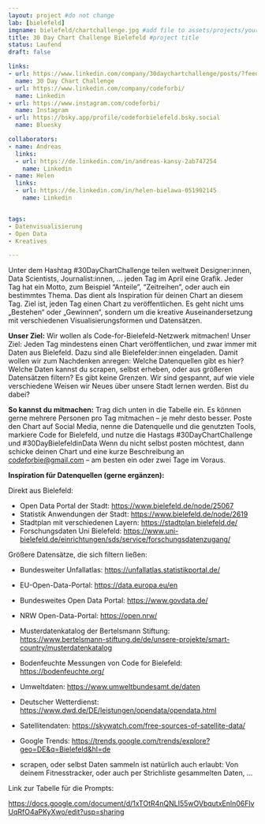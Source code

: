 ```yaml
---
layout: project #do not change
lab: [bielefeld] 
imgname: bielefeld/chartchallenge.jpg #add file to assets/projects/your city
title: 30 Day Chart Challenge Bielefeld #project title
status: Laufend
draft: false

links:
- url: https://www.linkedin.com/company/30daychartchallenge/posts/?feedView=all
  name: 30 Day Chart Challenge
- url: https://www.linkedin.com/company/codeforbi/
  name: Linkedin
- url: https://www.instagram.com/codeforbi/
  name: Instagram
- url: https://bsky.app/profile/codeforbielefeld.bsky.social
  name: Bluesky

collaborators:
- name: Andreas
  links:
  - url: https://de.linkedin.com/in/andreas-kansy-2ab747254
    name: Linkedin
- name: Helen
  links:
  - url: https://de.linkedin.com/in/helen-bielawa-051902145
    name: Linkedin


tags:
- Datenvisualisierung
- Open Data
- Kreatives

---
```

 
Unter dem Hashtag #30DayChartChallenge teilen weltweit Designer:innen, Data Scientists, Journalist:innen, ... jeden Tag im April eine Grafik. Jeder Tag hat ein Motto, zum Beispiel “Anteile”, “Zeitreihen”, oder auch ein bestimmtes Thema. Das dient als Inspiration für deinen Chart an diesem Tag. Ziel ist, jeden Tag einen Chart zu veröffentlichen. Es geht nicht ums „Bestehen“ oder „Gewinnen“, sondern um die kreative Auseinandersetzung mit verschiedenen Visualisierungsformen und Datensätzen.

**Unser Ziel:** Wir wollen als Code-for-Bielefeld-Netzwerk mitmachen! Unser Ziel: Jeden Tag mindestens einen Chart veröffentlichen, und zwar immer mit Daten aus Bielefeld. Dazu sind alle Bielefelder:innen eingeladen. Damit wollen wir zum Nachdenken anregen: Welche Datenquellen gibt es hier? Welche Daten kannst du scrapen, selbst erheben, oder aus größeren Datensätzen filtern? Es gibt keine Grenzen. Wir sind gespannt, auf wie viele verschiedene Weisen wir Neues über unsere Stadt lernen werden. Bist du dabei?
 
**So kannst du mitmachen:** Trag dich unten in die Tabelle ein. Es können gerne mehrere Personen pro Tag mitmachen – je mehr desto besser. Poste den Chart auf Social Media, nenne die Datenquelle und die genutzten Tools, markiere Code for Bielefeld, und nutze die Hastags #30DayChartChallenge und #30DayBielefeldinData
Wenn du nicht selbst posten möchtest, dann schicke deinen Chart und eine kurze Beschreibung an codeforbie@gmail.com – am besten ein oder zwei Tage im Voraus.
 
**Inspiration für Datenquellen (gerne ergänzen):**
 
Direkt aus Bielefeld:

- Open Data Portal der Stadt: https://www.bielefeld.de/node/25067
- Statistik Anwendungen der Stadt: https://www.bielefeld.de/node/2619
- Stadtplan mit verschiedenen Layern: https://stadtplan.bielefeld.de/
- Forschungsdaten Uni Bielefeld: https://www.uni-bielefeld.de/einrichtungen/sds/service/forschungsdatenzugang/
 
Größere Datensätze, die sich filtern ließen:

- Bundesweiter Unfallatlas: https://unfallatlas.statistikportal.de/
- EU-Open-Data-Portal: https://data.europa.eu/en
- Bundesweites Open Data Portal: https://www.govdata.de/
- NRW Open-Data-Portal: https://open.nrw/
- Musterdatenkatalog der Bertelsmann Stiftung: https://www.bertelsmann-stiftung.de/de/unsere-projekte/smart-country/musterdatenkatalog
- Bodenfeuchte Messungen von Code for Bielefeld: https://bodenfeuchte.org/
- Umweltdaten: https://www.umweltbundesamt.de/daten
- Deutscher Wetterdienst: https://www.dwd.de/DE/leistungen/opendata/opendata.html
- Satellitendaten: https://skywatch.com/free-sources-of-satellite-data/
- Google Trends: https://trends.google.com/trends/explore?geo=DE&q=Bielefeld&hl=de
 
 - scrapen, oder selbst Daten sammeln ist natürlich auch erlaubt: Von deinem Fitnesstracker, oder auch per Strichliste gesammelten Daten, ...

 Link zur Tabelle für die Prompts:

 https://docs.google.com/document/d/1xTOtR4nQNLI55wOVbqutxEnln06FlvUqRfO4aPKyXwo/edit?usp=sharing

